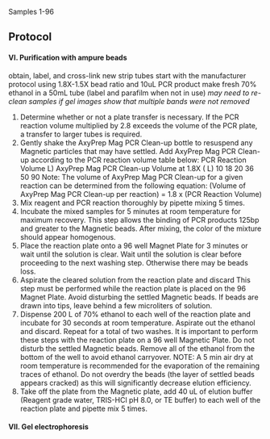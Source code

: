 Samples 1-96

## Protocol
#### VI. Purification with ampure beads
obtain, label, and cross-link new strip tubes
start with the manufacturer protocol using 1.8X-1.5X bead ratio and 10uL PCR product
make fresh 70% ethanol in a 50mL tube (label and parafilm when not in use)
	 *may need to re-clean samples if gel images show that multiple bands were not removed*
1. Determine whether or not a plate transfer is necessary. If the PCR reaction volume multiplied by 2.8 exceeds the volume of the PCR plate, a transfer to larger tubes is required.
2. Gently shake the AxyPrep Mag PCR Clean-up bottle to resuspend any Magnetic particles that may have settled.  Add  AxyPrep Mag PCR Clean-up according to the PCR reaction volume table below: PCR Reaction Volume L) AxyPrep Mag PCR Clean-up Volume at 1.8X ( L) 10 18 20 36 50 90 Note: The volume of AxyPrep Mag PCR Clean-up for a given reaction can be determined from the following equation:  (Volume of AxyPrep Mag PCR Clean-up per reaction) = 1.8 x (PCR Reaction Volume)
3. Mix reagent and PCR reaction thoroughly by pipette mixing 5 times.
4. Incubate the mixed samples for 5 minutes at room temperature for maximum recovery. This step allows the binding of PCR products 125bp and greater to the Magnetic beads.  After mixing, the color of the mixture should appear homogenous.
5. Place the reaction plate onto a 96 well Magnet Plate for 3 minutes or wait until the solution is clear.  Wait until the solution is clear before proceeding to the next washing step. Otherwise there may be beads loss.
6. Aspirate the cleared solution from the reaction plate and discard This step must be performed while the reaction plate is placed on the 96 Magnet Plate. Avoid disturbing the settled Magnetic beads. If beads are drawn into tips, leave behind a few microliters of solution.
7. Dispense 200 L of 70% ethanol to each well of the reaction plate and incubate for 30 seconds at room temperature.  Aspirate out the ethanol and discard.  Repeat for a total of two washes.  It is important to perform these steps with the reaction plate on a 96 well Magnetic Plate. Do not disturb the settled Magnetic beads. Remove all of the ethanol from the bottom of the well to avoid ethanol carryover.  NOTE: A 5 min air dry at room temperature is recommended for the evaporation of the remaining traces of ethanol. Do not overdry the beads (the layer of settled beads appears cracked) as this will significantly decrease elution efficiency.
8. Take off the plate from the Magnetic plate, add 40 uL of elution buffer (Reagent grade water, TRIS-HCl pH 8.0, or TE buffer) to each well of the reaction plate and pipette mix 5 times. 
	

#### VII. Gel electrophoresis

